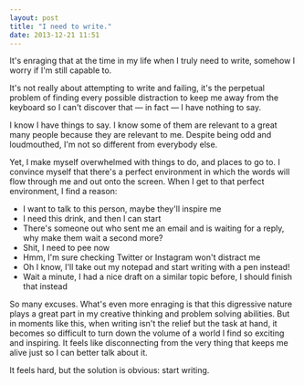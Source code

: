 ```yaml
---
layout: post
title: "I need to write."
date: 2013-12-21 11:51
---
```


It's enraging that at the time in my life when I truly need to write, somehow I worry if I'm still capable to.

It's not really about attempting to write and failing, it's the perpetual problem of finding every possible distraction to keep me away from the keyboard so I can't discover that — in fact — I have nothing to say.

I know I have things to say. I know some of them are relevant to a great many people because they are relevant to me. Despite being odd and loudmouthed, I'm not so different from everybody else.

Yet, I make myself overwhelmed with things to do, and places to go to. I convince myself that there's a perfect environment in which the words will flow through me and out onto the screen. When I get to that perfect environment, I find a reason: 

- I want to talk to this person, maybe they'll inspire me
- I need this drink, and then I can start
- There's someone out who sent me an email and is waiting for a reply, why make them wait a second more?
- Shit, I need to pee now
- Hmm, I'm sure checking Twitter or Instagram won't distract me
- Oh I know, I'll take out my notepad and start writing with a pen instead!
- Wait a minute, I had a nice draft on a similar topic before, I should finish that instead

So many excuses. What's even more enraging is that this digressive nature plays a great part in my creative thinking and problem solving abilities. But in moments like this, when writing isn't the relief but the task at hand, it becomes so difficult to turn down the volume of a world I find so exciting and inspiring. It feels like disconnecting from the very thing that keeps me alive just so I can better talk about it.

It feels hard, but the solution is obvious: start writing.